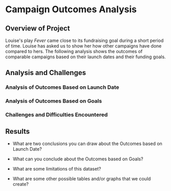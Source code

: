 # **Campaign Outcomes Analysis**

## Overview of Project

Louise's play *Fever* came close to its fundraising goal during a short period of time. Louise has asked us to show her how other campaigns have done compared to hers. 
The following analysis shows the outcomes of comparable campaigns based on their launch dates and their funding goals.

## Analysis and Challenges

### Analysis of Outcomes Based on Launch Date

### Analysis of Outcomes Based on Goals

### Challenges and Difficulties Encountered

## Results

- What are two conclusions you can draw about the Outcomes based on Launch Date?

- What can you conclude about the Outcomes based on Goals?

- What are some limitations of this dataset?

- What are some other possible tables and/or graphs that we could create?
